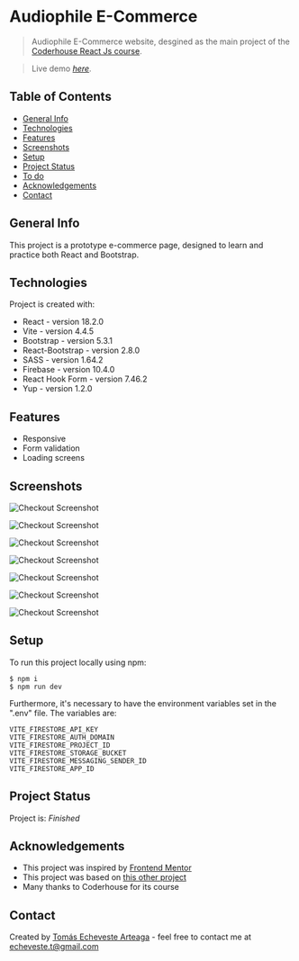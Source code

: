 # Audiophile E-Commerce

> Audiophile E-Commerce website, desgined as the main project of the <a href="https://www.coderhouse.com/online/reactjs" target="_blank" rel="noopener">Coderhouse React Js course</a>.

> Live demo [_here_](https://audiophile-ecommerce-faradar.vercel.app/).

## Table of Contents

- [General Info](#general-info)
- [Technologies](#technologies)
- [Features](#features)
- [Screenshots](#screenshots)
- [Setup](#setup)
- [Project Status](#project-status)
- [To do](#to-do)
- [Acknowledgements](#acknowledgements)
- [Contact](#contact)

## General Info

This project is a prototype e-commerce page, designed to learn and practice both React and Bootstrap.

## Technologies

Project is created with:

- React - version 18.2.0
- Vite - version 4.4.5
- Bootstrap - version 5.3.1
- React-Bootstrap - version 2.8.0
- SASS - version 1.64.2
- Firebase - version 10.4.0
- React Hook Form - version 7.46.2
- Yup - version 1.2.0

## Features

- Responsive
- Form validation
- Loading screens

## Screenshots

![Checkout Screenshot](./public/README_screenshot_1.png)

![Checkout Screenshot](./public/README_screenshot_2.png)

![Checkout Screenshot](./public/README_screenshot_3.png)

![Checkout Screenshot](./public/README_screenshot_4.png)

![Checkout Screenshot](./public/README_screenshot_5.png)

![Checkout Screenshot](./public/README_screenshot_6.png)

![Checkout Screenshot](./public/README_screenshot_7.png)

## Setup

To run this project locally using npm:

```
$ npm i
$ npm run dev
```

Furthermore, it's necessary to have the environment variables set in the ".env" file. The variables are:

```
VITE_FIRESTORE_API_KEY
VITE_FIRESTORE_AUTH_DOMAIN
VITE_FIRESTORE_PROJECT_ID
VITE_FIRESTORE_STORAGE_BUCKET
VITE_FIRESTORE_MESSAGING_SENDER_ID
VITE_FIRESTORE_APP_ID
```

## Project Status

Project is: _Finished_

## Acknowledgements

- This project was inspired by <a href="https://www.frontendmentor.io/challenges/audiophile-ecommerce-website-C8cuSd_wx" target="_blank" rel="noopener">Frontend Mentor</a>
- This project was based on <a href="https://github.com/mbart13/audiophile-ecommerce-website">this other project</a>
- Many thanks to Coderhouse for its course

## Contact

Created by <a href="https://github.com/faradar" target="_blank" rel="noopener">Tomás Echeveste Arteaga</a> - feel free to contact me at <echeveste.t@gmail.com>
